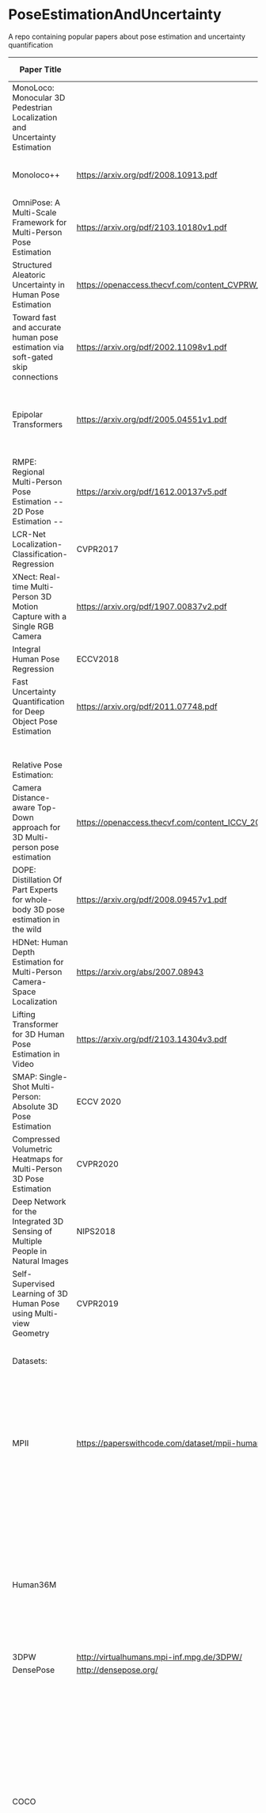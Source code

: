 # PoseEstimationAndUncertainty
A repo containing popular papers about pose estimation and uncertainty quantification

| Paper Title | Link | Uncertainty Estimation | Code |  | Comment |
|-|-|-|-|-|-|
| MonoLoco: Monocular 3D Pedestrian Localization and Uncertainty Estimation |  | Yes | https://github.com/vita-epfl/monoloco |  | Laplacian Loss + Dropout |
| Monoloco++ | https://arxiv.org/pdf/2008.10913.pdf | Yes | https://github.com/vita-epfl/monoloco |  | Change in architecture + Spherical coordinates + task error |
| OmniPose: A Multi-Scale Framework for Multi-Person Pose Estimation | https://arxiv.org/pdf/2103.10180v1.pdf | No |  |  |  |
| Structured Aleatoric Uncertainty in Human Pose Estimation | https://openaccess.thecvf.com/content_CVPRW_2019/papers/Uncertainty%20and%20Robustness%20in%20Deep%20Visual%20Learning/Gundavarapu_Structured_Aleatoric_Uncertainty_in_Human_Pose_Estimation_CVPRW_2019_paper.pdf | Yes |  |  | Idea: Joins are approximated by multivariate Gaussian distr to use it as aleatoric uncertainty |
| Toward fast and accurate human pose estimation via soft-gated skip connections | https://arxiv.org/pdf/2002.11098v1.pdf | No | https://github.com/shivamsouravjha/Pose-estimators |  | Custum Network, state of the art on MPII and LSP dataset |
| Epipolar Transformers | https://arxiv.org/pdf/2005.04551v1.pdf | No | https://github.com/yihui-he/epipolar-transformers |  | Transfomer: to capture 3D features to improve 2D pose estimation, to avoid occlusion, and oblique viewing. Evaluated only on Human36M |
| RMPE: Regional Multi-Person Pose Estimation               -- 2D Pose Estimation -- | https://arxiv.org/pdf/1612.00137v5.pdf | No | https://github.com/MVIG-SJTU/AlphaPose |  | Very fast, multi-person tracking  (from RGB Image/Video), to create accurate tracking bounding boxes then 2D pose estimation |
| LCR-Net Localization-Classification-Regression | CVPR2017 |  |  |  |  |
| XNect: Real-time Multi-Person 3D Motion Capture with a Single RGB Camera | https://arxiv.org/pdf/1907.00837v2.pdf |  |  |  |  |
| Integral Human Pose Regression | ECCV2018 |  | https://github.com/JimmySuen/integral-human-pose |  |  |
| Fast Uncertainty Quantification for Deep Object Pose Estimation | https://arxiv.org/pdf/2011.07748.pdf |  |  |  | Idea: Spearman's rank correlation between pose error and UQ |
|  |  |  |  |  |  |
|  |  |  |  |  |  |
|  |  |  |  |  |  |
|  |  |  |  |  |  |
|  |  |  |  |  |  |
|  |  |  |  |  |  |
|  |  |  |  |  |  |
| Relative Pose Estimation: |  |  |  |  |  |
| Camera Distance-aware Top-Down approach for 3D Multi-person pose estimation | https://openaccess.thecvf.com/content_ICCV_2019/papers/Moon_Camera_Distance-Aware_Top-Down_Approach_for_3D_Multi-Person_Pose_Estimation_From_ICCV_2019_paper.pdf | No | https://github.com/mks0601/3DMPPE_ROOTNET_RELEASEhttps://github.com/mks0601/3DMPPE_ROOTNET_RELEASE |  | Multi-stage : DetectNet(MaskRCNN) + PoseNet + RootNet+ No dropout |
| DOPE: Distillation Of Part Experts for whole-body 3D pose estimation in the wild | https://arxiv.org/pdf/2008.09457v1.pdf | No | https://github.com/naver/dope |  | Train each expert seperately, then froze them and add distrilation loss (same accuracy) |
| HDNet: Human Depth Estimation for Multi-Person Camera-Space Localization | https://arxiv.org/abs/2007.08943 | No | https://github.com/jiahaoLjh/HumanDepth |  | Extract feature with backbone (FPN) then feed it to 1\ CNN for 2 Pose estimation  2\Where the depth is estimated by GNN |
| Lifting Transformer for 3D Human Pose Estimation in Video | https://arxiv.org/pdf/2103.14304v3.pdf | No |  |  |  |
| SMAP: Single-Shot Multi-Person: Absolute 3D Pose Estimation | ECCV 2020 | No | https://zju3dv.github.io/SMAP/ |  |  |
| Compressed Volumetric Heatmaps for Multi-Person 3D Pose Estimation | CVPR2020 | No | https://github.com/fabbrimatteo/LoCO |  |  |
| Deep Network for the Integrated 3D Sensing of Multiple People in Natural Images | NIPS2018 | No |  |  |  |
| Self-Supervised Learning of 3D Human Pose using Multi-view Geometry | CVPR2019 | No |  |  |  |
|  |  |  |  |  |  |
|  |  |  |  |  |  |
|  |  |  |  |  |  |
|  |  |  |  |  |  |
|  |  |  |  |  |  |
| Datasets: |  |  |  |  |  |
| MPII | https://paperswithcode.com/dataset/mpii-human-pose |  |  |  | The benchmark dataset for single person 2D pose estimation. The images were collected from YouTube videos, covering daily human activities with complex poses and image appearances. There are about 25k images. In about 29k annotated poses are for training and another 7k are for testing. |
| Human36M |  |  |  |  | The largest 3D human pose benchmark. The dataset is captured in controlled environment. It consists of 3.6 millions of video frames. 11 subjects (5 females and 6 males) are captured from 4 camera viewpoints, performing 15 activities. |
| 3DPW | http://virtualhumans.mpi-inf.mpg.de/3DPW/ |  |  |  |  |
| DensePose | http://densepose.org/ |  |  |  |  |
| COCO |  |  |  |  | Requires “in the wild” multi-person detection and pose estimation in challenging, uncontrolled conditions. The COCO train, validation, and test sets, containing more than 200k images and 250k person instances labeled with keypoints. 150k instances of them are publicly available for training and validation. The COCO evaluation defines the object keypoint similarity (OKS) and uses the mean average precision (AP) over 10 OKS thresholds as main competition metric [1] |
| MuCo | http://gvv.mpi-inf.mpg.de/projects/SingleShotMultiPerson/ |  |  |  | MuCo-3DHP, the first large scale training data set showing real images of sophisticated multi-person interactions and occlusions. We synthesize a large corpus of multi-person images by compositing images of individual people (with ground truth from mutli-view performance capture) |
| Single Persom Pose Estimation: |  |  |  |  |  |
| Integral Human Pose Regression | ECCV2018 |  |  |  |  |
| Learning Monocular 3D Human Pose Estimation from Multi-view Images | CVPR2018 |  |  |  |  |
| Synthetic Occlusion Augmentation with Volumetric Heatmaps for the                                                              2018 ECCV PoseTrack Challenge | https://arxiv.org/abs/1809.04987v3 |  |  |  |  |
| Unsupervised Geometry-Aware Representation for 3D Human Pose Estimation | https://arxiv.org/pdf/1804.01110v1.pdf |  |  |  |  |
| 2D/3D Pose Estimation and Action Recognition using Multitask Deep Learning | CVPR2018 |  |  |  |  |
| End-to-end Recovery of Human Shape and Pose | https://arxiv.org/pdf/1712.06584.pdf |  |  |  |  |
| Coarse-to-Fine Volumetric Prediction for Single-Image 3D Human Pose | https://arxiv.org/pdf/1611.07828.pdf |  |  |  |  |
| 3D Human Pose Estimation with 2D Marginal Heatmaps | https://arxiv.org/pdf/1806.01484.pdf |  |  |  | Idea: Regularization If we want to encourage heatmaps to mimic the shape of a specific probability distribution, we can minimise the the Jensen-Shannon divergence (JSD) [11] from that particular distribution. |
|  |  |  |  |  |  |
|  |  |  |  |  |  |
|  |  |  |  |  |  |
|  |  |  |  |  |  |
|  |  |  |  |  |  |
|  |  |  |  |  |  |
|  |  |  |  |  |  |
|  |  |  |  |  |  |
|  |  |  |  |  |  |
|  |  |  |  |  |  |
|  |  |  |  |  |  |
|  |  |  |  |  |  |
|  |  |  |  |  |  |
|  |  |  |  |  |  |
| Multi-Person Pose Estimation |  |  |  |  |  |
| Learning 3D Human Pose from Structure and Motion | https://arxiv.org/abs/1711.09250 |  |  |  |  |
| Monocular 3D Pose and Shape Estimation of Multiple People in Natural Scenes | CVPR2018 |  |  |  |  |
| LCR-Net++: Multi-person 2D and 3D Pose Detection in Natural Images | https://arxiv.org/pdf/1803.00455.pdf |  |  |  |  |
| Single-Shot Multi-Person 3D Pose Estimation From Monocular RGB | https://arxiv.org/pdf/1712.03453.pdf |  |  |  |  |
|  |  |  |  |  |  |
|  |  |  |  |  |  |
|  |  |  |  |  |  |
|  |  |  |  |  |  |
|  |  |  |  |  |  |
| Related Papers: |  |  |  |  |  |
| Analysis on the Dropout Effect in Convolutional Neural Networks | http://mipal.snu.ac.kr/images/1/16/Dropout_ACCV2016.pdf |  |  |  |  |
| Deep Ensembles: A Loss Landscape Perspective | https://arxiv.org/pdf/1912.02757.pdf |  |  |  |  |
| Weight Uncertainty in Neural Networks | https://arxiv.org/pdf/1505.05424.pdf |  |  |  |  |
| What Uncertainties Do We Need in Bayesian DeepLearning for Computer Vision? | https://papers.nips.cc/paper/2017/file/2650d6089a6d640c5e85b2b88265dc2b-Paper.pdf |  |  |  |  |
| Towads robust methods for CV | https://arxiv.org/pdf/1906.01620.pdf |  |  |  |  |
| Lightweight Probabilistic Deep Networks | https://openaccess.thecvf.com/content_cvpr_2018/papers/Gast_Lightweight_Probabilistic_Deep_CVPR_2018_paper.pdf |  |  |  |  |
